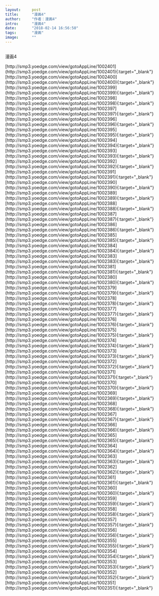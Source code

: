```yaml
---
layout:     post
title:      "漫画4"
author:     "作者：漫画4"
intro:      "漫画4"
date:       "2018-02-14 16:56:50"
tags:       "漫画"
image:      ""
---
```

<div style="text-align: center">
<p><img src=""/></p>
</div>
<p class="post-meta">
<span>漫画4</span>
</p>
[http://smp3.yoedge.com/view/gotoAppLine/1002401](http://smp3.yoedge.com/view/gotoAppLine/1002401){:target="_blank"}
[http://smp3.yoedge.com/view/gotoAppLine/1002400](http://smp3.yoedge.com/view/gotoAppLine/1002400){:target="_blank"}
[http://smp3.yoedge.com/view/gotoAppLine/1002399](http://smp3.yoedge.com/view/gotoAppLine/1002399){:target="_blank"}
[http://smp3.yoedge.com/view/gotoAppLine/1002398](http://smp3.yoedge.com/view/gotoAppLine/1002398){:target="_blank"}
[http://smp3.yoedge.com/view/gotoAppLine/1002397](http://smp3.yoedge.com/view/gotoAppLine/1002397){:target="_blank"}
[http://smp3.yoedge.com/view/gotoAppLine/1002396](http://smp3.yoedge.com/view/gotoAppLine/1002396){:target="_blank"}
[http://smp3.yoedge.com/view/gotoAppLine/1002395](http://smp3.yoedge.com/view/gotoAppLine/1002395){:target="_blank"}
[http://smp3.yoedge.com/view/gotoAppLine/1002394](http://smp3.yoedge.com/view/gotoAppLine/1002394){:target="_blank"}
[http://smp3.yoedge.com/view/gotoAppLine/1002393](http://smp3.yoedge.com/view/gotoAppLine/1002393){:target="_blank"}
[http://smp3.yoedge.com/view/gotoAppLine/1002392](http://smp3.yoedge.com/view/gotoAppLine/1002392){:target="_blank"}
[http://smp3.yoedge.com/view/gotoAppLine/1002391](http://smp3.yoedge.com/view/gotoAppLine/1002391){:target="_blank"}
[http://smp3.yoedge.com/view/gotoAppLine/1002390](http://smp3.yoedge.com/view/gotoAppLine/1002390){:target="_blank"}
[http://smp3.yoedge.com/view/gotoAppLine/1002389](http://smp3.yoedge.com/view/gotoAppLine/1002389){:target="_blank"}
[http://smp3.yoedge.com/view/gotoAppLine/1002388](http://smp3.yoedge.com/view/gotoAppLine/1002388){:target="_blank"}
[http://smp3.yoedge.com/view/gotoAppLine/1002387](http://smp3.yoedge.com/view/gotoAppLine/1002387){:target="_blank"}
[http://smp3.yoedge.com/view/gotoAppLine/1002386](http://smp3.yoedge.com/view/gotoAppLine/1002386){:target="_blank"}
[http://smp3.yoedge.com/view/gotoAppLine/1002385](http://smp3.yoedge.com/view/gotoAppLine/1002385){:target="_blank"}
[http://smp3.yoedge.com/view/gotoAppLine/1002384](http://smp3.yoedge.com/view/gotoAppLine/1002384){:target="_blank"}
[http://smp3.yoedge.com/view/gotoAppLine/1002383](http://smp3.yoedge.com/view/gotoAppLine/1002383){:target="_blank"}
[http://smp3.yoedge.com/view/gotoAppLine/1002381](http://smp3.yoedge.com/view/gotoAppLine/1002381){:target="_blank"}
[http://smp3.yoedge.com/view/gotoAppLine/1002380](http://smp3.yoedge.com/view/gotoAppLine/1002380){:target="_blank"}
[http://smp3.yoedge.com/view/gotoAppLine/1002379](http://smp3.yoedge.com/view/gotoAppLine/1002379){:target="_blank"}
[http://smp3.yoedge.com/view/gotoAppLine/1002378](http://smp3.yoedge.com/view/gotoAppLine/1002378){:target="_blank"}
[http://smp3.yoedge.com/view/gotoAppLine/1002377](http://smp3.yoedge.com/view/gotoAppLine/1002377){:target="_blank"}
[http://smp3.yoedge.com/view/gotoAppLine/1002376](http://smp3.yoedge.com/view/gotoAppLine/1002376){:target="_blank"}
[http://smp3.yoedge.com/view/gotoAppLine/1002375](http://smp3.yoedge.com/view/gotoAppLine/1002375){:target="_blank"}
[http://smp3.yoedge.com/view/gotoAppLine/1002374](http://smp3.yoedge.com/view/gotoAppLine/1002374){:target="_blank"}
[http://smp3.yoedge.com/view/gotoAppLine/1002373](http://smp3.yoedge.com/view/gotoAppLine/1002373){:target="_blank"}
[http://smp3.yoedge.com/view/gotoAppLine/1002372](http://smp3.yoedge.com/view/gotoAppLine/1002372){:target="_blank"}
[http://smp3.yoedge.com/view/gotoAppLine/1002371](http://smp3.yoedge.com/view/gotoAppLine/1002371){:target="_blank"}
[http://smp3.yoedge.com/view/gotoAppLine/1002370](http://smp3.yoedge.com/view/gotoAppLine/1002370){:target="_blank"}
[http://smp3.yoedge.com/view/gotoAppLine/1002369](http://smp3.yoedge.com/view/gotoAppLine/1002369){:target="_blank"}
[http://smp3.yoedge.com/view/gotoAppLine/1002368](http://smp3.yoedge.com/view/gotoAppLine/1002368){:target="_blank"}
[http://smp3.yoedge.com/view/gotoAppLine/1002367](http://smp3.yoedge.com/view/gotoAppLine/1002367){:target="_blank"}
[http://smp3.yoedge.com/view/gotoAppLine/1002366](http://smp3.yoedge.com/view/gotoAppLine/1002366){:target="_blank"}
[http://smp3.yoedge.com/view/gotoAppLine/1002365](http://smp3.yoedge.com/view/gotoAppLine/1002365){:target="_blank"}
[http://smp3.yoedge.com/view/gotoAppLine/1002364](http://smp3.yoedge.com/view/gotoAppLine/1002364){:target="_blank"}
[http://smp3.yoedge.com/view/gotoAppLine/1002363](http://smp3.yoedge.com/view/gotoAppLine/1002363){:target="_blank"}
[http://smp3.yoedge.com/view/gotoAppLine/1002362](http://smp3.yoedge.com/view/gotoAppLine/1002362){:target="_blank"}
[http://smp3.yoedge.com/view/gotoAppLine/1002361](http://smp3.yoedge.com/view/gotoAppLine/1002361){:target="_blank"}
[http://smp3.yoedge.com/view/gotoAppLine/1002360](http://smp3.yoedge.com/view/gotoAppLine/1002360){:target="_blank"}
[http://smp3.yoedge.com/view/gotoAppLine/1002359](http://smp3.yoedge.com/view/gotoAppLine/1002359){:target="_blank"}
[http://smp3.yoedge.com/view/gotoAppLine/1002358](http://smp3.yoedge.com/view/gotoAppLine/1002358){:target="_blank"}
[http://smp3.yoedge.com/view/gotoAppLine/1002357](http://smp3.yoedge.com/view/gotoAppLine/1002357){:target="_blank"}
[http://smp3.yoedge.com/view/gotoAppLine/1002356](http://smp3.yoedge.com/view/gotoAppLine/1002356){:target="_blank"}
[http://smp3.yoedge.com/view/gotoAppLine/1002355](http://smp3.yoedge.com/view/gotoAppLine/1002355){:target="_blank"}
[http://smp3.yoedge.com/view/gotoAppLine/1002354](http://smp3.yoedge.com/view/gotoAppLine/1002354){:target="_blank"}
[http://smp3.yoedge.com/view/gotoAppLine/1002353](http://smp3.yoedge.com/view/gotoAppLine/1002353){:target="_blank"}
[http://smp3.yoedge.com/view/gotoAppLine/1002352](http://smp3.yoedge.com/view/gotoAppLine/1002352){:target="_blank"}
[http://smp3.yoedge.com/view/gotoAppLine/1002351](http://smp3.yoedge.com/view/gotoAppLine/1002351){:target="_blank"}



